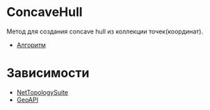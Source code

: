 # ConcaveHull
Метод для создания concave hull из коллекции точек(координат).
* [Алгоритм](http://citeseerx.ist.psu.edu/viewdoc/download;jsessionid=206E5E9482628B2A56D1AA5284C67443?doi=10.1.1.676.6258&rep=rep1&type=pdf)

# Зависимости
* [NetTopologySuite](https://github.com/NetTopologySuite/NetTopologySuite)
* [GeoAPI](https://github.com/NetTopologySuite/GeoAPI)
